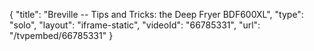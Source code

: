 {
    "title": "Breville -- Tips and Tricks: the Deep Fryer BDF600XL",
    "type": "solo",
    "layout": "iframe-static",
    "videoId": "66785331",
    "url": "\/tvpembed\/66785331"
}